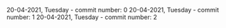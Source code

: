 20-04-2021, Tuesday - commit number: 0
20-04-2021, Tuesday - commit number: 1
20-04-2021, Tuesday - commit number: 2
